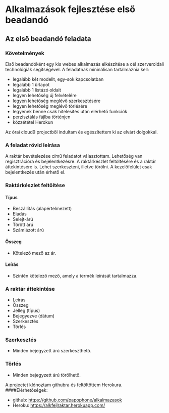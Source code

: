 # Alkalmazások fejlesztése első beadandó

## Az első beadandó feladata

### Követelmények
Első beadandóként egy kis webes alkalmazás elkészítése a cél szerveroldali technológiák segítségével. A feladatnak mininálisan tartalmaznia kell:

- legalább két modellt, egy-sok kapcsolatban
- legalább 1 űrlapot
- legalább 1 listázó oldalt
- legyen lehetőség új felvételére
- legyen lehetőség meglévő szerkesztésére
- legyen lehetőség meglévő törlésére
- legyenek benne csak hitelesítés után elérhető funkciók
- perzisztálás fájlba történjen
- közzététel Herokun

Az órai cloud9 projectből indultam és egészítettem ki az elvárt dolgokkal.

### A feladat rövid leírása

A raktár bevételezése című feladatot választottam. Lehetőség van regisztrációra és bejelentkezésre. A raktárkészlet feltöltésére és a raktár áttekintésére is. Lehet szerkeszteni, illetve törölni. A kezelőfelület csak bejelentkezés után érhető el.

### Raktárkészlet feltöltése

#### Típus
- Beszállítás (alapértelmezett)
- Eladás
- Selejt-árú
- Törött árú
- Számlázott árú

#### Összeg
- Kötelező mező az ár.

#### Leírás
- Szintén kötelező mező, amely a termék leírását tartalmazza.

### A raktár áttekintése
- Leírás
- Összeg
- Jelleg (típus)
- Bejegyezve (dátum)
- Szerkesztés
- Törlés


### Szerkesztés
- Minden bejegyzett árú szerkeszthető.

### Törlés
- Minden bejegyzett árú törölhető.

A projectet klónoztam githubra és feltöltöttem Herokura.
####Elérhetőségek: 
- github: https://github.com/papophone/alkalmazasok
- Heroku: https://alkfejlraktar.herokuapp.com/



